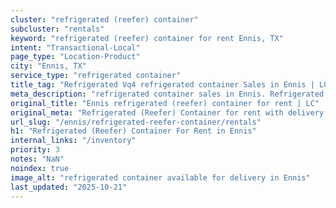 ```yaml
---
cluster: "refrigerated (reefer) container"
subcluster: "rentals"
keyword: "refrigerated (reefer) container for rent Ennis, TX"
intent: "Transactional-Local"
page_type: "Location-Product"
city: "Ennis, TX"
service_type: "refrigerated container"
title_tag: "Refrigerated Vq4 refrigerated container Sales in Ennis | LC Container"
meta_description: "refrigerated container sales in Ennis. Refrigerated containers with climate control. Fast delivery, competitive pricing. Serving refrigerated reefer container area. Quote ID: LPE. Call (214) 524-4168 for your free quote today."
original_title: "Ennis refrigerated (reefer) container for rent | LC"
original_meta: "Refrigerated (Reefer) Container for rent with delivery in Ennis, TX. LC Container — local Since 2003. Get pricing today."
url_slug: "/ennis/refrigerated-reefer-container/rentals"
h1: "Refrigerated (Reefer) Container For Rent in Ennis"
internal_links: "/inventory"
priority: 3
notes: "NaN"
noindex: true
image_alt: "refrigerated container available for delivery in Ennis"
last_updated: "2025-10-21"
---
```


<!-- TODO: Add unique city/inventory copy, images, and internal links here. -->

